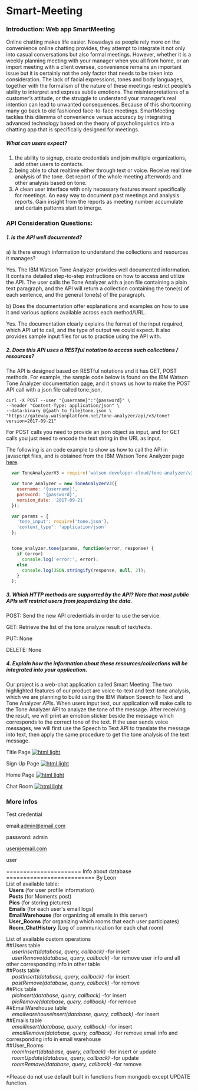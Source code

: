 # Smart-Meeting


### Introduction: Web app SmartMeeting
Online chatting makes life easier. Nowadays as people rely more on the convenience online chatting provides, they attempt to integrate it not only into casual conversations but also formal meetings. However, whether it is a weekly planning meeting with your manager when you all from home, or an import meeting with a client oversea, convenience remains an important issue but it is certainly not the only factor that needs to be taken into consideration. The lack of facial expressions, tones and body languages, together with the formalism of the nature of these meetings restrict people’s ability to interpret and express subtle emotions. The misinterpretations of a customer’s attitude, or the struggle to understand your manager’s real intention can lead to unwanted consequences. Because of this shortcoming many go back to old fashioned face-to-face meetings. SmartMeeting tackles this dilemma of convenience versus accuracy by integrating advanced technology based on the theory of psycholinguistics into a chatting app that is specifically designed for meetings.

##### What can users expect?
1. the ability to signup, create credentials and join multiple organizations, add other users to contacts.
2. being able to chat realtime either through text or voice. Receive real time analysis of the tone. Get report of the whole meeting afterwords and other analysis based on tone.
3. A clean user interface with only necessary features meant specifically for meetings. An easy way to document past meetings and analysis reports. Gain insight from the reports as meeting number accumulate and certain patterns start to imerge.

### API Consideration Questions:

##### 1. Is the API well documented?

a) Is there enough information to understand the collections and resources it manages?

Yes. The IBM Watson Tone Analyzer provides well documented information. It contains detailed step-to-step instructions
on how to access and utilize the API. The user calls the Tone Analyzer with a json file containing a plain text paragraph,
and the API will return a collection containing the tone(s) of each sentence, and the general tone(s) of the paragraph.

b) Does the documentation offer explanations and examples on how to use it and various options available across each
   method/URL.

Yes. The documentation clearly explains the format of the input required, which API url to call, and the type of output we could expect. It also provides sample input files for us to practice using the API with.

##### 2. Does this API uses a RESTful notation to access such collections / resources?

The API is designed based on RESTful notations and it has GET, POST methods. For example, the sample code below is found on the IBM Watson Tone Analyzer documentation [page](https://console.bluemix.net/docs/services/tone-analyzer/getting-started.html#getting-started-tutorial), and it shows us how to make the POST API call with a json file called tone.json,

```
curl -X POST --user "{username}":"{password}" \
--header "Content-Type: application/json" \
--data-binary @{path_to_file}tone.json \
"https://gateway.watsonplatform.net/tone-analyzer/api/v3/tone?version=2017-09-21"
```

For POST calls you need to provide an json object as input, and for GET calls you just need to encode the text string in the URL as input.


The following is an code example to show us how to call the API in javascript files, and is obtained from the IBM Watson Tone Analyzer page [here](https://www.ibm.com/watson/developercloud/tone-analyzer/api/v3/?node#error-handling).

  ```javascript  
 	var ToneAnalyzerV3 = require('watson-developer-cloud/tone-analyzer/v3');

	var tone_analyzer = new ToneAnalyzerV3({
	  username: '{username}',
	  password: '{password}',
	  version_date: '2017-09-21'
	});

	var params = {
	  'tone_input': require('tone.json'),
	  'content_type': 'application/json'
	};


	tone_analyzer.tone(params, function(error, response) {
	  if (error)
	    console.log('error:', error);
	  else
	    console.log(JSON.stringify(response, null, 2));
	  }
	);   
```

##### 3. Which HTTP methods are supported by the API? Note that most public APIs will restrict users from jeopardizing the data.

POST: Send the new API credentials in order to use the service.

GET: Retrieve the list of the tone analyze result of text/texts.

PUT: None

DELETE: None

##### 4. Explain how the information about these resources/collections will be integrated into your application.

Our project is a web-chat application called Smart Meeting. The two highlighted features of our product are voice-to-text and text-tone analysis, which we are planning to build using the IBM Watson Speech to Text and Tone Analyzer APIs. When users input text, our application will make calls to the Tone Analyzer API to analyze the tone of the message. After receiving the result, we will print an emotion sticker beside the message which corresponds to the correct tone of the text. If the user sends voice messages, we will first use the Speech to Text API to translate the message into text, then apply the same procedure to get the tone analysis of the text message.



Title Page
[![html light](https://github.com/yuxuanmao/Smart-Meeting/blob/master/Pictures/TitlePage.png)](https://github.com/kokonattuDream/Smart-Meeting/blob/master/Pictures/TitlePage.png)

Sign Up Page
[![html light](https://github.com/yuxuanmao/Smart-Meeting/blob/master/Pictures/SignUp.png)](https://github.com/kokonattuDream/Smart-Meeting/blob/master/Pictures/SignUp.png)

Home Page
[![html light](https://github.com/yuxuanmao/Smart-Meeting/blob/master/Pictures/HomePage.png)](https://github.com/kokonattuDream/Smart-Meeting/blob/master/Pictures/HomePage.png)

Chat Room
[![html light](https://github.com/yuxuanmao/Smart-Meeting/blob/master/Pictures/ChatRoom.png)](https://github.com/kokonattuDream/Smart-Meeting/blob/master/Pictures/ChatRoom.png)

### More Infos

Test credential

email:admin@email.com

password: admin

user@email.com

user


====================== Info about database ========================== By Leon<br />
List of available table:<br />
&nbsp;&nbsp;**Users** (for user profile information)<br />
&nbsp;&nbsp;**Posts** (for Moments post)<br />
&nbsp;&nbsp;**Pics** (for storing pictures)<br />
&nbsp;&nbsp;**Emails** (for each user's email logs)<br />
&nbsp;&nbsp;**EmailWarehouse** (for organizing all emails in this server)<br />
&nbsp;&nbsp;**User_Rooms** (for organizing which rooms that each user participates)<br />
&nbsp;&nbsp;**Room_ChatHistory** (Log of communication for each chat room)<br />

List of available custom operations<br />
##Users table<br />
&nbsp;&nbsp;&nbsp;&nbsp;*userInsert(database, query, callback)* -for insert<br />
&nbsp;&nbsp;&nbsp;&nbsp;*userRemove(database, query, callback)* -for remove user info and all other corresponding info in other table<br />
##Posts table<br />
&nbsp;&nbsp;&nbsp;&nbsp;*postInsert(database, query, callback)* -for insert<br />
&nbsp;&nbsp;&nbsp;&nbsp;*postRemove(database, query, callback)* -for remove<br />
##Pics table<br />
&nbsp;&nbsp;&nbsp;&nbsp;*picInsert(database, query, callback)* -for insert<br />
&nbsp;&nbsp;&nbsp;&nbsp;*picRemove(database, query, callback)* -for remove<br />
##EmailWarehouse table<br />
&nbsp;&nbsp;&nbsp;&nbsp;*emailwarehouseInsert(database, query, callback)* -for insert<br />
##Emails table<br />
&nbsp;&nbsp;&nbsp;&nbsp;*emailInsert(database, query, callback)* -for insert<br />
&nbsp;&nbsp;&nbsp;&nbsp;*emailRemove(database, query, callback)* -for remove email info and corresponding info in email warehouse<br />
##User_Rooms<br />
&nbsp;&nbsp;&nbsp;&nbsp;*roomInsert(database, query, callback)* -for insert or update<br />
&nbsp;&nbsp;&nbsp;&nbsp;*roomUpdate(database, query, callback)* -for update<br />
&nbsp;&nbsp;&nbsp;&nbsp;*roomRemove(database, query, callback)* -for remove<br />
<br />
*Please do not use default built in functions from mongodb except UPDATE function.<br />
